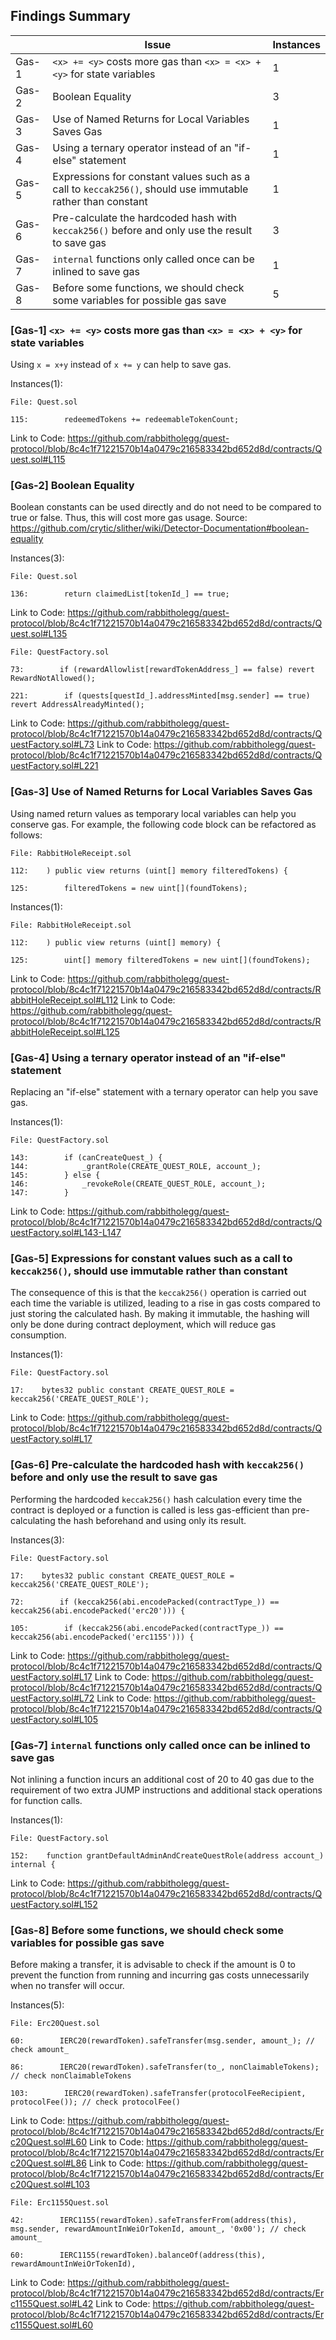 ## Findings Summary

|  | Issue | Instances | 
|---|---|---|
| Gas-1 | `<x> += <y>` costs more gas than `<x> = <x> + <y>` for state variables | 1 |
| Gas-2 | Boolean Equality | 3 |
| Gas-3 | Use of Named Returns for Local Variables Saves Gas | 1 | 
| Gas-4 | Using a ternary operator instead of an "if-else" statement | 1 |
| Gas-5 | Expressions for constant values such as a call to `keccak256()`, should use immutable rather than constant | 1 |
| Gas-6 | Pre-calculate the hardcoded hash with `keccak256()` before and only use the result to save gas | 3 |
| Gas-7 | `internal` functions only called once can be inlined to save gas | 1 |
| Gas-8 | Before some functions, we should check some variables for possible gas save | 5 |

### [Gas-1] `<x> += <y>` costs more gas than `<x> = <x> + <y>` for state variables
Using `x = x+y` instead of `x += y` can help to save gas.

Instances(1):
```
File: Quest.sol

115:        redeemedTokens += redeemableTokenCount;
```
Link to Code: https://github.com/rabbitholegg/quest-protocol/blob/8c4c1f71221570b14a0479c216583342bd652d8d/contracts/Quest.sol#L115

### [Gas-2] Boolean Equality
Boolean constants can be used directly and do not need to be compared to true or false. Thus, this will cost more gas usage.
Source: https://github.com/crytic/slither/wiki/Detector-Documentation#boolean-equality

Instances(3):
```
File: Quest.sol

136:        return claimedList[tokenId_] == true;
```
Link to Code: https://github.com/rabbitholegg/quest-protocol/blob/8c4c1f71221570b14a0479c216583342bd652d8d/contracts/Quest.sol#L135
```
File: QuestFactory.sol

73:        if (rewardAllowlist[rewardTokenAddress_] == false) revert RewardNotAllowed();

221:        if (quests[questId_].addressMinted[msg.sender] == true) revert AddressAlreadyMinted();
```
Link to Code: https://github.com/rabbitholegg/quest-protocol/blob/8c4c1f71221570b14a0479c216583342bd652d8d/contracts/QuestFactory.sol#L73
Link to Code: https://github.com/rabbitholegg/quest-protocol/blob/8c4c1f71221570b14a0479c216583342bd652d8d/contracts/QuestFactory.sol#L221

### [Gas-3] Use of Named Returns for Local Variables Saves Gas
Using named return values as temporary local variables can help you conserve gas.
For example, the following code block can be refactored as follows:
```
File: RabbitHoleReceipt.sol

112:    ) public view returns (uint[] memory filteredTokens) {

125:        filteredTokens = new uint[](foundTokens);
```

Instances(1):
```
File: RabbitHoleReceipt.sol

112:    ) public view returns (uint[] memory) {

125:        uint[] memory filteredTokens = new uint[](foundTokens);
```
Link to Code: https://github.com/rabbitholegg/quest-protocol/blob/8c4c1f71221570b14a0479c216583342bd652d8d/contracts/RabbitHoleReceipt.sol#L112
Link to Code: https://github.com/rabbitholegg/quest-protocol/blob/8c4c1f71221570b14a0479c216583342bd652d8d/contracts/RabbitHoleReceipt.sol#L125

### [Gas-4] Using a ternary operator instead of an "if-else" statement
Replacing an "if-else" statement with a ternary operator can help you save gas.

Instances(1):
```
File: QuestFactory.sol

143:        if (canCreateQuest_) {
144:            _grantRole(CREATE_QUEST_ROLE, account_);
145:        } else {
146:            _revokeRole(CREATE_QUEST_ROLE, account_);
147:        }
```
Link to Code: https://github.com/rabbitholegg/quest-protocol/blob/8c4c1f71221570b14a0479c216583342bd652d8d/contracts/QuestFactory.sol#L143-L147

### [Gas-5] Expressions for constant values such as a call to `keccak256()`, should use immutable rather than constant
The consequence of this is that the `keccak256()` operation is carried out each time the variable is utilized, leading to a rise in gas costs compared to just storing the calculated hash. By making it immutable, the hashing will only be done during contract deployment, which will reduce gas consumption.

Instances(1):
```
File: QuestFactory.sol

17:    bytes32 public constant CREATE_QUEST_ROLE = keccak256('CREATE_QUEST_ROLE');
```
Link to Code: https://github.com/rabbitholegg/quest-protocol/blob/8c4c1f71221570b14a0479c216583342bd652d8d/contracts/QuestFactory.sol#L17

### [Gas-6] Pre-calculate the hardcoded hash with `keccak256()` before and only use the result to save gas
Performing the hardcoded `keccak256()` hash calculation every time the contract is deployed or a function is called is less gas-efficient than pre-calculating the hash beforehand and using only its result.

Instances(3):
```
File: QuestFactory.sol

17:    bytes32 public constant CREATE_QUEST_ROLE = keccak256('CREATE_QUEST_ROLE');

72:        if (keccak256(abi.encodePacked(contractType_)) == keccak256(abi.encodePacked('erc20'))) {

105:        if (keccak256(abi.encodePacked(contractType_)) == keccak256(abi.encodePacked('erc1155'))) {
```
Link to Code: https://github.com/rabbitholegg/quest-protocol/blob/8c4c1f71221570b14a0479c216583342bd652d8d/contracts/QuestFactory.sol#L17
Link to Code: https://github.com/rabbitholegg/quest-protocol/blob/8c4c1f71221570b14a0479c216583342bd652d8d/contracts/QuestFactory.sol#L72
Link to Code: https://github.com/rabbitholegg/quest-protocol/blob/8c4c1f71221570b14a0479c216583342bd652d8d/contracts/QuestFactory.sol#L105

### [Gas-7] `internal` functions only called once can be inlined to save gas
Not inlining a function incurs an additional cost of 20 to 40 gas due to the requirement of two extra JUMP instructions and additional stack operations for function calls.

Instances(1):
```
File: QuestFactory.sol

152:    function grantDefaultAdminAndCreateQuestRole(address account_) internal {
```
Link to Code: https://github.com/rabbitholegg/quest-protocol/blob/8c4c1f71221570b14a0479c216583342bd652d8d/contracts/QuestFactory.sol#L152

### [Gas-8] Before some functions, we should check some variables for possible gas save
Before making a transfer, it is advisable to check if the amount is 0 to prevent the function from running and incurring gas costs unnecessarily when no transfer will occur.

Instances(5):
```
File: Erc20Quest.sol

60:        IERC20(rewardToken).safeTransfer(msg.sender, amount_); // check amount_

86:        IERC20(rewardToken).safeTransfer(to_, nonClaimableTokens); // check nonClaimableTokens

103:        IERC20(rewardToken).safeTransfer(protocolFeeRecipient, protocolFee()); // check protocolFee()
```

Link to Code: https://github.com/rabbitholegg/quest-protocol/blob/8c4c1f71221570b14a0479c216583342bd652d8d/contracts/Erc20Quest.sol#L60
Link to Code: https://github.com/rabbitholegg/quest-protocol/blob/8c4c1f71221570b14a0479c216583342bd652d8d/contracts/Erc20Quest.sol#L86
Link to Code: https://github.com/rabbitholegg/quest-protocol/blob/8c4c1f71221570b14a0479c216583342bd652d8d/contracts/Erc20Quest.sol#L103

```
File: Erc1155Quest.sol

42:        IERC1155(rewardToken).safeTransferFrom(address(this), msg.sender, rewardAmountInWeiOrTokenId, amount_, '0x00'); // check amount_

60:        IERC1155(rewardToken).balanceOf(address(this), rewardAmountInWeiOrTokenId),
```

Link to Code: https://github.com/rabbitholegg/quest-protocol/blob/8c4c1f71221570b14a0479c216583342bd652d8d/contracts/Erc1155Quest.sol#L42
Link to Code: https://github.com/rabbitholegg/quest-protocol/blob/8c4c1f71221570b14a0479c216583342bd652d8d/contracts/Erc1155Quest.sol#L60